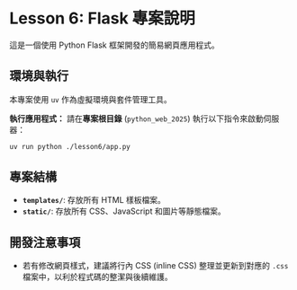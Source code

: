 # Lesson 6: Flask 專案說明

這是一個使用 Python Flask 框架開發的簡易網頁應用程式。

## 環境與執行

本專案使用 `uv` 作為虛擬環境與套件管理工具。

**執行應用程式：**
請在**專案根目錄** (`python_web_2025`) 執行以下指令來啟動伺服器：
```bash
uv run python ./lesson6/app.py
```

## 專案結構
- **`templates/`**: 存放所有 HTML 樣板檔案。
- **`static/`**: 存放所有 CSS、JavaScript 和圖片等靜態檔案。

## 開發注意事項
- 若有修改網頁樣式，建議將行內 CSS (inline CSS) 整理並更新到對應的 `.css` 檔案中，以利於程式碼的整潔與後續維護。